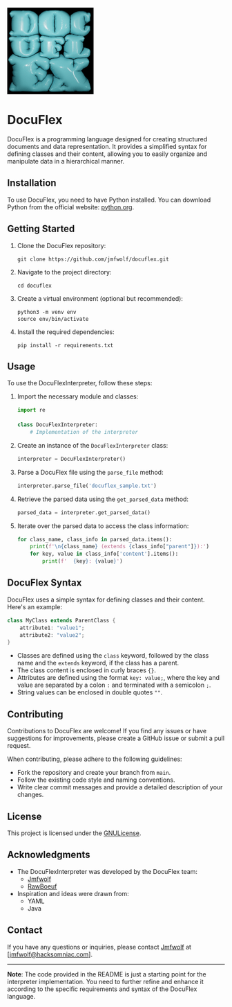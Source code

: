 ![DocuFlex Logo](DocuFlexResized.png)
# DocuFlex

DocuFlex is a programming language designed for creating structured documents and data representation. It provides a simplified syntax for defining classes and their content, allowing you to easily organize and manipulate data in a hierarchical manner.

## Installation

To use DocuFlex, you need to have Python installed. You can download Python from the official website: [python.org](https://www.python.org/).

## Getting Started

1. Clone the DocuFlex repository:

   ```shell
   git clone https://github.com/jmfwolf/docuflex.git
   ```

2. Navigate to the project directory:

   ```shell
   cd docuflex
   ```

3. Create a virtual environment (optional but recommended):

   ```shell
   python3 -m venv env
   source env/bin/activate
   ```

4. Install the required dependencies:

   ```shell
   pip install -r requirements.txt
   ```

## Usage

To use the DocuFlexInterpreter, follow these steps:

1. Import the necessary module and classes:

   ```python
   import re

   class DocuFlexInterpreter:
       # Implementation of the interpreter
   ```

2. Create an instance of the `DocuFlexInterpreter` class:

   ```python
   interpreter = DocuFlexInterpreter()
   ```

3. Parse a DocuFlex file using the `parse_file` method:

   ```python
   interpreter.parse_file('docuflex_sample.txt')
   ```

4. Retrieve the parsed data using the `get_parsed_data` method:

   ```python
   parsed_data = interpreter.get_parsed_data()
   ```

5. Iterate over the parsed data to access the class information:

   ```python
   for class_name, class_info in parsed_data.items():
       print(f'\n{class_name} (extends {class_info["parent"]}):')
       for key, value in class_info['content'].items():
           print(f'  {key}: {value}')
   ```

## DocuFlex Syntax

DocuFlex uses a simple syntax for defining classes and their content. Here's an example:

```java
class MyClass extends ParentClass {
    attribute1: "value1";
    attribute2: "value2";
}
```

- Classes are defined using the `class` keyword, followed by the class name and the `extends` keyword, if the class has a parent.
- The class content is enclosed in curly braces `{}`.
- Attributes are defined using the format `key: value;`, where the key and value are separated by a colon `:` and terminated with a semicolon `;`.
- String values can be enclosed in double quotes `""`.

## Contributing

Contributions to DocuFlex are welcome! If you find any issues or have suggestions for improvements, please create a GitHub issue or submit a pull request. 

When contributing, please adhere to the following guidelines:
- Fork the repository and create your branch from `main`.
- Follow the existing code style and naming conventions.
- Write clear commit messages and provide a detailed description of your changes.

## License

This project is licensed under the [GNULicense](LICENSE).

## Acknowledgments

- The DocuFlexInterpreter was developed by the DocuFlex team:
    - [Jmfwolf](https://github.com/Jmfwolf)
    - [RawBoeuf](https://github.com/RawBoeuf)
- Inspiration and ideas were drawn from:
    - YAML
    - Java

## Contact

If you have any questions or inquiries, please contact [Jmfwolf](https://github.com/Jmfwolf) at [jmfwolf@hacksomniac.com].

---
**Note**: The code provided in the README is just a starting point for the interpreter implementation. You need to further refine and enhance it according to the specific requirements and syntax of the DocuFlex language.
